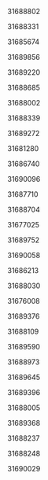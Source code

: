 31688802

31688331

31685674

31689856

31689220

31688685

31688002

31688339

31689272

31681280

31686740

31690096

31687710

31688704

31677025

31689752

31690058

31686213

31688030

31676008

31689376

31688109

31689590

31688973

31689645

31689396

31688005

31689368

31688237

31688248

31690029

